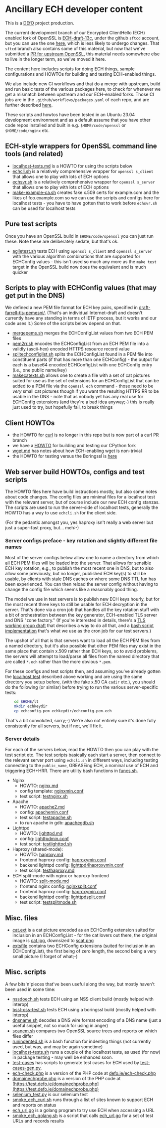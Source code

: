 # Ancillary ECH developer content

This is a [DEfO](https://defo.ie) project production.

The current development branch of our Encrypted ClientHello (ECH) enabled fork
of OpenSSL is
[ECH-draft-13c](https://github.com/sftcd/openssl/tree/ECH-draft-13c), under the
github ``sftcd`` account, but you can use the one
[here](https://github.com/defo-project/openssl), which is less likely to
undergo changes. That ``sftcd`` branch also contains some of this material, but
now that we've submitted a [PR for upstream
OpenSSL](https://github.com/openssl/openssl/pull/22938), this material needs
somewhere else to live in the longer term, so we've moved it here.

The content here includes scripts for doing ECH things, sample configurations
and HOWTOs for building and testing ECH-enabled things.

We also include new CI workflows and that do a merge with upstream, build and
run basic tests of the various packages here, to check for whenever we get a
mismatch between upstream and our ECH-enabled forks. Those CI jobs are in the
``.github/workflows/packages.yaml`` of each repo, and are further described
[here](howtos/CI-builds.md).

These scripts and howtos have been tested in an Ubuntu 23.04 development
environment and as a default assume that you have other code repos installed
and built in e.g.  ``$HOME/code/openssl`` or ``$HOME/code/nginx`` etc.

## ECH-style wrappers for OpenSSL command line tools (and related)

- [localhost-tests.md](howtos/localhost-tests.md) is a HOWTO for using the
  scripts below
- [echcli.sh](scripts/echcli.sh) is a relatively comprehensive wrapper for
  ``openssl s_client`` that allows one to play with lots of ECH options
- [echsvr.sh](scripts/echsvr.sh) is a relatively comprehensive wrapper for
  ``openssl s_server`` that allows one to play with lots of ECH options
- [make-example-ca.sh](./scripts/make-example-ca.sh) creates fake x.509 certs
  for example.com and the likes of foo.example.com so we can use the scripts
and configs here for localhost tests - you have to have gotten that to work
before ``echsvr.sh`` can be used for localhost tests

## Pure test scripts

Once you have an OpenSSL build in ``$HOME/code/openssl`` you can just
run these. Note these are deliberately sedate, but that's ok.

- [agiletest.sh](scripts/agiletest.sh) tests ECH using ``openssl s_client`` and
  ``openssl s_server`` with the various algorithm combinations that are
  supported for ECHConfig values - this isn't used so much any more as
  the ``make test`` target in the OpenSSL build now does the equivalent
  and is much quicker

## Scripts to play with ECHConfig values (that may get put in the DNS)

We defined a new PEM file format for ECH key pairs, specified in
[draft-farrell-tls-pemesni/](https://datatracker.ietf.org/doc/draft-farrell-tls-pemesni/).
(That's an individual Internet-draft and doesn't currently have any standing in
terms of IETF process, but it works and our code uses it.) Some of the scripts
below depend on that.

- [mergepems.sh](scripts/mergepems.sh) merges the ECHConfigList values from two
  ECH PEM files
- [pem2rr.sh](scripts/pem2rr.sh) encodes the ECHConfigList from an ECH PEM file
  into a validly (ascii-hex) encoded HTTPS resource record value
- [splitechconfiglist.sh](scripts/splitechconfiglist.sh) splits the
  ECHConfigList found in a PEM file into constituent parts (if that has more
than one ECHConfig) - the output for each is a base64 encoded ECHConfigList
with one ECHConfig entry (i.e., one public name/key)
- [makecatexts.sh](scripts/makecatexts.sh) allows one to create a file with a
  set of cat pictures suited for use as the set of extensions for an
ECHConfigList that can be added to a PEM file via the ``openssl ech`` command -
those need to be *very* small cat pictures though if you want the resulting
HTTPS RR to be usable in the DNS - note that as nobody yet has any real use for
ECHConfig extensions (and they're a bad idea anyway;-) this is really just used
to try, but hopefully fail, to break things

## Client HOWTOs

- the HOWTO for
  [curl](https://github.com/sftcd/curl/blob/ECH-experimental/docs/ECH.md) is no
  longer in this repo but is now part of a curl PR branch
- we have a [HOWTO](howtos/cpython.md) for building and testing our CPython fork
- [wget.md](howtos/wget.md) has notes about how ECH-enabling wget is
  non-trivial
- the HOWTO for testing versus the Boringssl is [here](howtos/boring.md)

## Web server build HOWTOs, configs and test scripts

The HOWTO files here have build instructions mostly, but also some notes about
code changes. The config files are minimal files for a localhost test with the
relevant server, but of course include our new ECH config stanzas. The scripts
are used to run the server-side of localhost tests, generally the HOWTO has a
way to use ``echcli.sh`` for the client side.

(For the pedantic amongst you, yes haproxy isn't really a web server but
just a super-fast proxy, but... meh:-)

### Server configs preface - key rotation and slightly different file names

Most of the server configs below allow one to name a directory from which all
ECH PEM files will be loaded into the server. That allows for sensible ECH key
rotation, e.g., to publish the most recent one in DNS, but to also allow some
previously, but no longer, published ECH key(s) to still be usable, by clients
with stale DNS caches or where some DNS TTL fun has been experienced. You can
then reload the server config without having to change the config file which
seems like a reasonably good thing.

The model we use in test servers is to publish new ECH keys hourly, but for the
most recent three keys to still be usable for ECH decryption in the server.
That's done via a cron job that handles all the key rotation stuff with a bit
of orchestration between the key generator, ECH-enabled TLS server and DNS
"zone factory." (If you're interested in details, there's a [TLS working group
draft](https://datatracker.ietf.org/doc/html/draft-ietf-tls-wkech) that
describes a way to do all that, and a [bash script
implementation](https://github.com/sftcd/wkesni/blob/master/wkech-04.sh) that's
what we use as the cron job for our test servers.)

The upshot of all that is that servers want to load all the ECH PEM files from
a named directory, but it's also possible that other PEM files may exist in the
same place that contain x.509 rather than ECH keys, so to avoid problems, the
servers will attempt to load/parse all files from the named directory that are
called ``*.ech`` rather than the more obvious ``*.pem``.

For these configs and test scripts then, and assuming you've already gotten the
[localhost test](howtos/localhost-tests.md) described above working and are
using the same directory you setup before, (with the fake x.50 CA ``cadir``
etc.), you should do the following (or similar) before trying to run the
various server-specific tests:

```bash
    cd $HOME/lt
    mkdir echkeydir
    cp echconfig.pem echkeydir/echconfig.pem.ech
```

That's a bit convoluted, sorry;-) We're also not entirely sure it's done fully
consistently for all servers, but if not, we'll fix it.

### Server details

For each of the servers below, read the HOWTO then you can play with the test
script etc. The test scripts basically each start a server, then connect to the
relevant server port using ``echcli.sh`` in different ways, including testing
connecting to the ``public_name``, GREASEing ECH, a nominal use of ECH and
triggering ECH+HRR. There are utility bash functions in
[funcs.sh](./scripts/funcs.sh).

- Nginx
    - HOWTO: [nginx.md](howtos/nginx.md)
    - config template: [nginxmin.conf](configs/nginxmin.conf)
    - test script: [testnginx.sh](scripts/testnginx.sh)
- Apache
    - HOWTO: [apache2.md](howtos/apache2.md)
    - config: [apachemin.conf](configs/apachemin.conf)
    - test script: [testapache.sh](scripts/testapache.sh)
    - to run apache in gdb: [apachegdb.sh](scripts/apachegdb.sh)
- Lighttpd
    - HOWTO: [lighttpd.md](howtos/lighttpd.md)
    - config: [lighttpdmin.conf](configs/lighttpdmin.conf)
    - test script: [testlighttpd.sh](scripts/testlighttpd.sh)
- Haproxy (shared-mode):
    - HOWTO: [haproxy.md](howtos/haproxy.md)
    - frontend haproxy config: [haproxymin.conf](configs/haproxymin.conf)
    - backend lighttpd config: [lighttpd4haproxymin.conf](configs/lighttpd4haproxymin.conf)
    - test script: [testhaproxy.md](scripts/testhaproxy.sh)
- ECH split-mode with nginx or haproxy frontend
    - HOWTO: [split-mode.md](howtos/split-mode.md)
    - frontend nginx config: [nginxsplit.conf](configs/nginxsplit.conf)
    - frontend haproxy config: [haproxymin.conf](configs/haproxymin.conf)
    - backend lighttpd config: [lighttpdsplit.conf](configs/lighttpdsplit.conf)
    - test script: [testsplitmode.sh](scripts/testsplitmode.sh)

## Misc. files

- [cat.ext](misc/cat.ext) is a cat picture encoded as an ECHConfig extension suited
  for inclusion in an ECHConfigList - for the cat lovers out there, the
  original image is [cat.jpg](misc/cat.jpg), downsized to [scat.png](misc/scat.png)
- [extsfile](misc/extsfile) contains two ECHConfig extensions (suited for inclusion
  in an ECHConfigList), the first being of zero length, the second being a very
  small picture (I forget of what;-)

## Misc. scripts

A few bits'n'pieces that've been useful along the way, but mostly haven't been
used in some time:

- [nssdoech.sh](scripts/nssdoech.sh) tests ECH using an NSS client build (mostly helped
  with interop)
- [bssl-oss-test.sh](scripts/bssl-oss-test.sh) tests ECH using a boringssl build
  (mostly helped with interop)
- [dnsname.sh](scripts/dnsname.sh) decodes a DNS wire format encoding of a DNS name
  (just a useful snippet, not so much for using in anger)
- [scanem.sh](scripts/scanem.sh) compares two OpenSSL source trees and reports on which
  files differ
- [runindented.sh](scripts/runindented.sh) is a bash function for indenting things (not
  currently used, but was, and may be again sometime)
- [localhost-tests.sh](scripts/localhost-tests.sh) runs a couple of the localhost
  tests, as used (for now) in package testing - may well be enhanced soon.
- [test-cases](./test-cases) has scripts to generate test cases for ECH
  used by [test-cases-gen.py](scripts/test-cases-gen..py).
- [ech-check.php](scripts/ech-check.php) is a version of the PHP code at
  [defo.ie/ech-check.php](https://defo.ie/ech-check.php)
- [domainechprobe.php](echprobe/domainechprobe.php) is a version of the
  PHP code at [https://test.defo.ie/domainechprobe.php](https://test.defo.ie/domainechprobe.php)
- [selenium_test.py](scripts/selenium_test.py) is our selenium test
- [smoke_ech_curl.sh](scripts/smoke_ech_curl.sh) runs through a list of sites known
  to support ECH and reports on status
- [ech_url.go](scripts/ech_url.go) is a golang program to try use ECH when accessing
   a URL
- [smoke_ech_golang.sh](scripts/smoke_ech_golang.sh) is a script that calls
  [ech_url.go](scripts/ech_url.go) for a set of test URLs and records results

